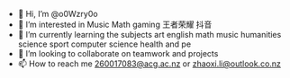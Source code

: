 - 👋 Hi, I’m @o0Wzry0o
- 👀 I’m interested in Music Math gaming 王者荣耀 抖音
- 🌱 I’m currently learning the subjects art english math music humanities science sport computer science health and pe 
- 💞️ I’m looking to collaborate on teamwork and projects
- 📫 How to reach me 260017083@acg.ac.nz or zhaoxi.li@outlook.co.nz

<!---
o0Wzry0o/o0Wzry0o is a ✨ special ✨ repository because its `README.md` (this file) appears on your GitHub profile.
You can click the Preview link to take a look at your changes.
--->
